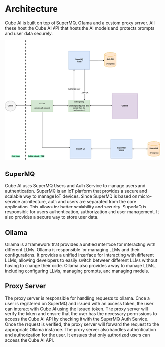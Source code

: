# Architecture

Cube AI is built on top of SuperMQ, Ollama and a custom proxy server. All these host the Cube AI API that hosts the AI models and protects prompts and user data securely.

![Architecture Image](./img/architecture.png)

## SuperMQ

Cube AI uses SuperMQ Users and Auth Service to manage users and authentication. SuperMQ is an IoT platform that provides a secure and scalable way to manage IoT devices. Since SuperMQ is based on micro-service architecture, auth and users are separated from the core application. This allows for better scalability and security. SuperMQ is responsible for users authentication, authorization and user management. It also provides a secure way to store user data.

## Ollama

Ollama is a framework that provides a unified interface for interacting with different LLMs. Ollama is responsible for managing LLMs and their configurations. It provides a unified interface for interacting with different LLMs, allowing developers to easily switch between different LLMs without having to change their code. Ollama also provides a way to manage LLMs, including configuring LLMs, managing prompts, and managing models.

## Proxy Server

The proxy server is responsible for handling requests to ollama. Once a user is registered on SuperMQ and issued with an access token, the user can interact with Cube AI using the issued token. The proxy server will verify the token and ensure that the user has the necessary permissions to access the Cube AI API by checking it with the SuperMQ Auth Service. Once the request is verified, the proxy server will forward the request to the appropriate Ollama instance. The proxy server also handles authentication and authorization for the user. It ensures that only authorized users can access the Cube AI API.
